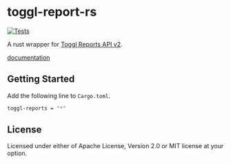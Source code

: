 # toggl-report-rs

[![Tests](https://github.com/komori-n/toggl-report-rs/actions/workflows/rust.yml/badge.svg)](https://github.com/komori-n/toggl-report-rs/actions/workflows/rust.yml)

A rust wrapper for [Toggl Reports API v2](https://github.com/toggl/toggl_api_docs/blob/master/reports.md).

[documentation](https://docs.rs/toggl-reports/0.1.0/toggl_reports/)

## Getting Started

Add the following line to `Cargo.toml`.

```sh
toggl-reports = "*"
```

## License

Licensed under either of Apache License, Version 2.0 or MIT license at your option.
